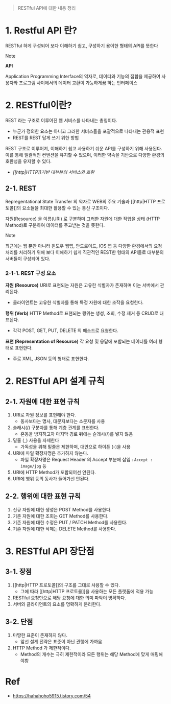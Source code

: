 > RESTful API에 대한 내용 정리
# 1. Restful API 란?
RESTful 하게 구성되어 보다 이해하기 쉽고, 구성하기 용이한 형태의 API를 뜻한다
>[!NOTE]
>**API**
>
>Application Programming Interface의 약자로, 데이터와 기능의 집합을 제공하여 사용자와 프로그램 사이에서의 데이터 교환이 가능하게끔 하는 인터페이스
# 2. RESTful이란?
REST 라는 구조로 이루어진 웹 서비스를 나타내는 총칭이다.
- 누군가 정의한 요소는 아니고 그러한 서비스들을 포괄적으로 나타내는 관용적 표현
- REST를 REST 답게 쓰기 위한 방법

REST 구조로 이루어져, 이해하기 쉽고 사용하기 쉬운 API를 구성하기 위해 사용된다.
이를 통해 일괄적인 컨벤션을 유지할 수 있으며, 이러한 약속을 기반으로 다양한 환경의 호환성을 유지할 수 있다.
- *[[http|HTTP]]기반 대부분의 서비스와 호환*
## 2-1. REST
Repregentational State Transfer 의 약자로 WEB의 주요 기술과 [[http|HTTP 프로토콜]]의 요소들을 최대한 활용할 수 있는 통신 구조이다.

자원(Resource) 을 이름(URI) 로 구분하며 그러한 자원에 대한 작업을 상태 (HTTP Method)로 구분하여 데이터를 주고받는 것을 뜻한다.
> [!NOTE]
> 최근에는 웹 뿐만 아니라 윈도우 웹앱, 안드로이드, IOS 앱 등 다양한 환경에서의 요청 처리를 처리하기 위해 보다 이해하기 쉽게 직관적인 REST한 형태의 API들로 대부분의 서버들이 구성되어 있다.
### 2-1-1. REST 구성 요소
**자원 (Resource)**
URI로 표현되는 자원은 고유한 식별자가 존재하며 이는 서버에서 관리된다.
- 클라이언트는 고유한 식별자를 통해 특정 자원에 대한 조작을 요청한다.

**행위 (Verb)**
HTTP Method로 표현되는 행위는 생성, 조회, 수정 제거 등 CRUD로 대표된다.
- 각각 POST, GET, PUT, DELETE 의 메소드로 요쳥한다.

**표현 (Representation of Resource)**
각 요청 및 응답에 포함되는 데이터를 여러 형태로 표현한다.
- 주로 XML, JSON 등의 형태로 표현한다.

# 2. RESTful API 설계 규칙
## 2-1. 자원에 대한 표현 규칙
1. URI로 자원 정보를 표현해야 한다.
	- 동사보다는 명사, 대문자보다는 소문자를 사용
2. 슬래시(/) 구분자를 통해 계층 관계를 표현한다.
	- 혼동을 방지하고자 마지막 경로 뒤에는 슬래시(/)를 넣지 않음
3. 밑줄 (_) 사용을 자제한다
	- 가독성을 위해 밑줄은 제한하며, 대안으로 하이픈 (-)을 사용
4. URI에 파일 확장자명은 추가하지 않는다.
	- 파일 확장자명은 Request Header 의 Accept 부분에 삽입 : `Accept : image/jpg` 등
5. URI에 HTTP Method가 포함되어선 안된다.
6. URI에 행위 등의 동사가 들어가선 안된다.
## 2-2. 행위에 대한 표현 규칙
1. 신규 자원에 대한 생성은 POST Method를 사용한다.
2. 기존 자원에 대한 조회는 GET Method를 사용한다.
3. 기존 자원에 대한 수정은 PUT / PATCH Method를 사용한다.
4. 기존 자원에 대한 삭제는 DELETE Method를 사용한다.
# 3. RESTful API 장단점
## 3-1. 장점
1. [[http|HTTP 프로토콜]]의 구조를 그대로 사용할 수 있다.
	- 그에 따라 [[http|HTTP 프로토콜]]을 사용하는 모든 플랫폼에 적용 가능
2. RESTful 요청만으로 해당 요청에 대한 의미 파악이 명확하다.
3. 서버와 클라이언트의 요소를 명확하게 분리한다.
## 3-2. 단점
1. 마땅한 표준이 존재하지 않다.
	- 앞선 설계 전략은 표준이 아닌 관행에 가까움
2. HTTP Method 가 제한적이다.
	- Method의 개수는 극히 제한적이라 모든 행위는 해당 Method에 맞게 매핑해야함
# Ref
- https://hahahoho5915.tistory.com/54

